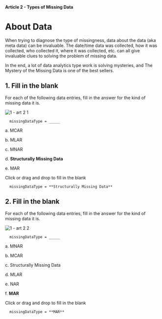    **Article 2 - Types of Missing Data**

   # About Data

   When trying to diagnose the type of missingness, data about the data (aka meta data) can be invaluable. The date/time data was collected, how it was collected, who collected it, where it was collected, etc. can all give invaluable clues to solving the problem of missing data.

   In the end, a lot of data analytics type work is solving mysteries, and The Mystery of the Missing Data is one of the best sellers.

   ## 1. Fill in the blank

   For each of the following data entries, fill in the answer for the kind of missing data it is.
  
   ![1 - art 2 1](https://user-images.githubusercontent.com/74751990/209634040-55891409-0174-4a60-98d9-bf4987d46f8d.jpg)

      missingDataType = _____

  a.  MCAR
  
  b.  MLAR
  
  c.  MNAR
  
  d.  **Structurally Missing Data**
  
  e.  MAR
  
   Click or drag and drop to fill in the blank
  
      missingDataType = **Structurally Missing Data**

   ## 2. Fill in the blank

   For each of the following data entries, fill in the answer for the kind of missing data it is.
  
   ![1 - art 2 2](https://user-images.githubusercontent.com/74751990/209832238-fcc62256-eda2-4972-90da-239acba51fdd.jpg)
  
      missingDataType = _____

   a.  MNAR
  
   b.  MCAR
  
   c.  Structurally Missing Data
  
   d.  MLAR
  
   e.  NAR
  
   f.  **MAR**

   Click or drag and drop to fill in the blank

      missingDataType = **MAR**
